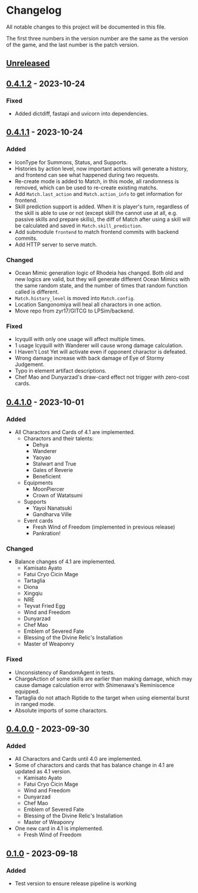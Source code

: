 # Changelog

All notable changes to this project will be documented in this file.

The first three numbers in the version number are the same as the version of 
the game, and the last number is the patch version.

## [Unreleased]

## [0.4.1.2] - 2023-10-24

### Fixed
- Added dictdiff, fastapi and uvicorn into dependencies.

## [0.4.1.1] - 2023-10-24

### Added
- IconType for Summons, Status, and Supports.
- Histories by action level, now important actions will generate a history,
  and frontend can see what happened during two requests.
- Re-create mode is added to Match, in this mode, all randomness is removed,
  which can be used to re-create existing matchs.
- Add `Match.last_action` and `Match.action_info` to get information for 
  frontend.
- Skill prediction support is added. When it is player's turn, regardless of 
  the skill is able to use or not (except skill the cannot use at all, e.g. 
  passive skills and prepare skills), the diff of Match after using a skill 
  will be calculated and saved in `Match.skill_prediction`.
- Add submodule `frontend` to match frontend commits with backend commits.
- Add HTTP server to serve match.

### Changed
- Ocean Mimic generation logic of Rhodeia has changed. Both old and new logics
  are valid, but they will generate different Ocean Mimics with the same random
  state, and the number of times that random function called is different. 
- `Match.history_level` is moved into `Match.config`.
- Location Sangonomiya will heal all charactors in one action.
- Move repo from zyr17/GITCG to LPSim/backend.

### Fixed
- Icyquill with only one usage will affect multiple times.
- 1 usage Icyquill with Wanderer will cause wrong damage calculation.
- I Haven't Lost Yet will activate even if opponent charactor is defeated.
- Wrong damage increase with back damage of Eye of Stormy Judgement.
- Typo in element artifact descriptions.
- Chef Mao and Dunyarzad's draw-card effect not trigger with zero-cost cards.

## [0.4.1.0] - 2023-10-01

### Added
- All Charactors and Cards of 4.1 are implemented.
  - Charactors and their talents:
    - Dehya
    - Wanderer
    - Yaoyao
    - Stalwart and True
    - Gales of Reverie
    - Beneficient
  - Equipments
    - MoonPiercer
    - Crown of Watatsumi
  - Supports
    - Yayoi Nanatsuki
    - Gandharva Ville
  - Event cards
    - Fresh Wind of Freedom (implemented in previous release)
    - Pankration!

### Changed
- Balance changes of 4.1 are implemented.
  - Kamisato Ayato
  - Fatui Cryo Cicin Mage
  - Tartaglia
  - Diona
  - Xingqiu
  - NRE
  - Teyvat Fried Egg
  - Wind and Freedom
  - Dunyarzad
  - Chef Mao
  - Emblem of Severed Fate
  - Blessing of the Divine Relic's Installation
  - Master of Weaponry

### Fixed
- Unconsistency of RandomAgent in tests.
- ChargeAction of some skills are earlier than making damage, which may cause
  damage calculation error with Shimenawa's Reminiscence equipped.
- Tartaglia do not attach Riptide to the target when using elemental burst
  in ranged mode.
- Absolute imports of some charactors.

## [0.4.0.0] - 2023-09-30

### Added
- All Charactors and Cards until 4.0 are implemented.
- Some of charactors and cards that has balance change in 4.1 are updated 
  as 4.1 version.
  - Kamisato Ayato
  - Fatui Cryo Cicin Mage
  - Wind and Freedom
  - Dunyarzad
  - Chef Mao
  - Emblem of Severed Fate
  - Blessing of the Divine Relic's Installation
  - Master of Weaponry
- One new card in 4.1 is implemented.
  - Fresh Wind of Freedom

## [0.1.0] - 2023-09-18

### Added
- Test version to ensure release pipeline is working

[Unreleased]: https://github.com/LPSim/backend/compare/v0.4.1.2...HEAD
[0.4.1.2]: https://github.com/LPSim/backend/releases/tag/v0.4.1.2
[0.4.1.1]: https://github.com/LPSim/backend/releases/tag/v0.4.1.1
[0.4.1.0]: https://github.com/LPSim/backend/releases/tag/v0.4.1.0
[0.4.0.0]: https://github.com/LPSim/backend/releases/tag/v0.4.0.0
[0.1.0]: https://github.com/LPSim/backend/releases/tag/v0.1.0
